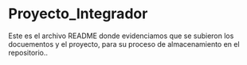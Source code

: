 # Proyecto_Integrador

Este es el archivo README donde evidenciamos que se subieron los docuementos y el proyecto, para su proceso de almacenamiento en el repositorio..

